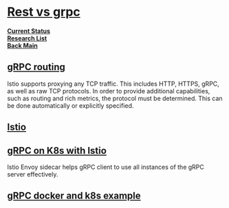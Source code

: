 # **[Rest vs grpc](https://nordicapis.com/7-api-testing-tools-that-support-grpc/)**

**[Current Status](../../development/status/weekly/current_status.md)**\
**[Research List](../../research/research_list.md)**\
**[Back Main](../../README.md)**

## **[gRPC routing](https://gateway-api.sigs.k8s.io/guides/grpc-routing/)**

Istio supports proxying any TCP traffic. This includes HTTP, HTTPS, gRPC, as well as raw TCP protocols. In order to provide additional capabilities, such as routing and rich metrics, the protocol must be determined. This can be done automatically or explicitly specified.

## **[Istio](https://istio.io/latest/blog/2021/proxyless-grpc/)**

## **[gRPC on K8s with Istio](https://itnext.io/effectively-communicate-between-microservices-k8s-and-istio-proxy-edition-1fd33561d67a)**

Istio Envoy sidecar helps gRPC client to use all instances of the gRPC server effectively.

## **[gRPC docker and k8s example](https://github.com/adavarski/gRPC-go-k8s-example)**

